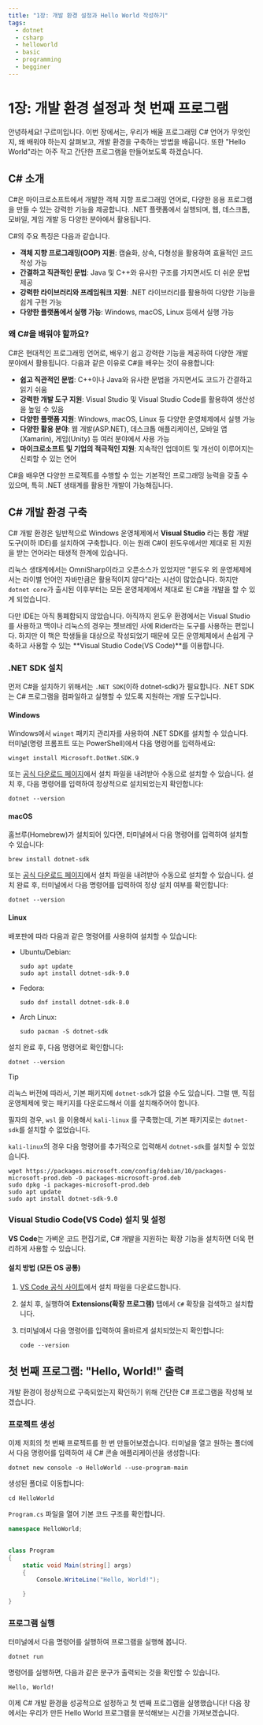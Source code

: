 ```yaml
---
title: "1장: 개발 환경 설정과 Hello World 작성하기"
tags:
  - dotnet
  - csharp
  - helloworld
  - basic
  - programming
  - begginer
---
```

# 1장: 개발 환경 설정과 첫 번째 프로그램

안녕하세요! 구르미입니다. 이번 장에서는, 우리가 배울 프로그래밍 C# 언어가 무엇인지, 왜 배워야 하는지 살펴보고, 개발 환경을 구축하는 방법을 배웁니다. 또한 "Hello World"라는 아주 작고 간단한 프로그램을 만들어보도록 하겠습니다.

## C# 소개

C#은 마이크로소프트에서 개발한 객체 지향 프로그래밍 언어로, 다양한 응용 프로그램을 만들 수 있는 강력한 기능을 제공합니다. .NET 플랫폼에서 실행되며, 웹, 데스크톱, 모바일, 게임 개발 등 다양한 분야에서 활용됩니다.

C#의 주요 특징은 다음과 같습니다.

- **객체 지향 프로그래밍(OOP) 지원**: 캡슐화, 상속, 다형성을 활용하여 효율적인 코드 작성 가능
- **간결하고 직관적인 문법**: Java 및 C++와 유사한 구조를 가지면서도 더 쉬운 문법 제공
- **강력한 라이브러리와 프레임워크 지원**: .NET 라이브러리를 활용하여 다양한 기능을 쉽게 구현 가능
- **다양한 플랫폼에서 실행 가능**: Windows, macOS, Linux 등에서 실행 가능

### 왜 C#을 배워야 할까요?

C#은 현대적인 프로그래밍 언어로, 배우기 쉽고 강력한 기능을 제공하여 다양한 개발 분야에서 활용됩니다. 다음과 같은 이유로 C#을 배우는 것이 유용합니다:

- **쉽고 직관적인 문법**: C++이나 Java와 유사한 문법을 가지면서도 코드가 간결하고 읽기 쉬움
- **강력한 개발 도구 지원**: Visual Studio 및 Visual Studio Code를 활용하여 생산성을 높일 수 있음
- **다양한 플랫폼 지원**: Windows, macOS, Linux 등 다양한 운영체제에서 실행 가능
- **다양한 활용 분야**: 웹 개발(ASP.NET), 데스크톱 애플리케이션, 모바일 앱(Xamarin), 게임(Unity) 등 여러 분야에서 사용 가능
- **마이크로소프트 및 기업의 적극적인 지원**: 지속적인 업데이트 및 개선이 이루어지는 신뢰할 수 있는 언어

C#을 배우면 다양한 프로젝트를 수행할 수 있는 기본적인 프로그래밍 능력을 갖출 수 있으며, 특히 .NET 생태계를 활용한 개발이 가능해집니다.

## C# 개발 환경 구축

C# 개발 환경은 일반적으로 Windows 운영체제에서 **Visual Studio** 라는 통합 개발 도구(이하 IDE)를 설치하여 구축합니다. 이는 원래 C#이 윈도우에서만 제대로 된 지원을 받는 언어라는 태생적 한계에 있습니다.

리눅스 생태계에서는 OmniSharp이라고 오픈소스가 있었지만 "윈도우 외 운영체제에서는 라이벌 언어인 자바만큼은 활용적이지 않다"라는 시선이 많았습니다. 하지만 `dotnet core`가 출시된 이후부터는 모든 운영체제에서 제대로 된 C#을 개발을 할 수 있게 되었습니다.

다만 IDE는 아직 통폐합되지 않았습니다. 아직까지 윈도우 환경에서는 Visual Studio를 사용하고 맥이나 리눅스의 경우는 젯브레인 사에 Rider라는 도구를 사용하는 편입니다. 하지만 이 책은 학생들을 대상으로 작성되었기 때문에 모든 운영체제에서 손쉽게 구축하고 사용할 수 있는 **Visual Studio Code(VS Code)**를 이용합니다.

### .NET SDK 설치
먼저 C#을 설치하기 위해서는 `.NET SDK`(이하 dotnet-sdk)가 필요합니다. .NET SDK는 C# 프로그램을 컴파일하고 실행할 수 있도록 지원하는 개발 도구입니다.

#### Windows
Windows에서 `winget` 패키지 관리자를 사용하여 .NET SDK를 설치할 수 있습니다. 터미널(명령 프롬프트 또는 PowerShell)에서 다음 명령어를 입력하세요:
    
```
winget install Microsoft.DotNet.SDK.9
```
    
또는 [공식 다운로드 페이지](https://dotnet.microsoft.com/download)에서 설치 파일을 내려받아 수동으로 설치할 수 있습니다. 설치 후, 다음 명령어를 입력하여 정상적으로 설치되었는지 확인합니다:
    
```
dotnet --version
```



#### macOS
홈브루(Homebrew)가 설치되어 있다면, 터미널에서 다음 명령어를 입력하여 설치할 수 있습니다:
    
```
brew install dotnet-sdk
```
    
또는 [공식 다운로드 페이지](https://dotnet.microsoft.com/download)에서 설치 파일을 내려받아 수동으로 설치할 수 있습니다. 설치 완료 후, 터미널에서 다음 명령어를 입력하여 정상 설치 여부를 확인합니다:
    
```
dotnet --version
```
    

#### Linux

배포판에 따라 다음과 같은 명령어를 사용하여 설치할 수 있습니다:
    
- Ubuntu/Debian:
        
	```
	sudo apt update
	sudo apt install dotnet-sdk-9.0
	```
	
- Fedora:
        
	```
	sudo dnf install dotnet-sdk-8.0
	```
        
- Arch Linux:
        
	```
	sudo pacman -S dotnet-sdk
	```

설치 완료 후, 다음 명령어로 확인합니다:
    
```
dotnet --version
```

> [!tip]
> 리눅스 버전에 따라서, 기본 패키지에 `dotnet-sdk`가 없을 수도 있습니다. 그럴 땐, 직접 운영체제에 맞는 패키지를 다운로드해서 이를 설치해주어야 합니다. 
> 
> 필자의 경우, `wsl` 을 이용해서 `kali-linux` 를 구축했는데, 기본 패키지로는 `dotnet-sdk`를 설치할 수 없었습니다.
> 
> `kali-linux`의 경우 다음 명령어를 추가적으로 입력해서 `dotnet-sdk`를 설치할 수 있었습니다.
> ```
> wget https://packages.microsoft.com/config/debian/10/packages-microsoft-prod.deb -O packages-microsoft-prod.deb
> sudo dpkg -i packages-microsoft-prod.deb
> sudo apt update
> sudo apt install dotnet-sdk-9.0
> ```

### Visual Studio Code(VS Code) 설치 및 설정

**VS Code**는 가벼운 코드 편집기로, C# 개발을 지원하는 확장 기능을 설치하면 더욱 편리하게 사용할 수 있습니다.

#### 설치 방법 (모든 OS 공통)

1.  [VS Code 공식 사이트](https://code.visualstudio.com/)에서 설치 파일을 다운로드합니다.
    
2. 설치 후, 실행하여 **Extensions(확장 프로그램)** 탭에서 `C#` 확장을 검색하고 설치합니다.
    
3. 터미널에서 다음 명령어를 입력하여 올바르게 설치되었는지 확인합니다:
    
    ```
    code --version
    ```
    

## 첫 번째 프로그램: "Hello, World!" 출력

개발 환경이 정상적으로 구축되었는지 확인하기 위해 간단한 C# 프로그램을 작성해 보겠습니다.

### 프로젝트 생성

이제 저희의 첫 번째 프로젝트를 한 번 만들어보겠습니다. 터미널을 열고 원하는 폴더에서 다음 명령어를 입력하여 새 C# 콘솔 애플리케이션을 생성합니다:
    
```
dotnet new console -o HelloWorld --use-program-main
```
    
생성된 폴더로 이동합니다:
    
```
cd HelloWorld
```
    
`Program.cs` 파일을 열어 기본 코드 구조를 확인합니다.

```csharp
namespace HelloWorld;

  
class Program
{
    static void Main(string[] args)
    {
        Console.WriteLine("Hello, World!");

    }
}
```

### 프로그램 실행

터미널에서 다음 명령어를 실행하여 프로그램을 실행해 봅니다.

```
dotnet run
```

명령어를 실행하면, 다음과 같은 문구가 출력되는 것을 확인할 수 있습니다.

```
Hello, World!
```

이제 C# 개발 환경을 성공적으로 설정하고 첫 번째 프로그램을 실행했습니다! 다음 장에서는 우리가 만든 Hello World 프로그램을 분석해보는 시간을 가져보겠습니다.